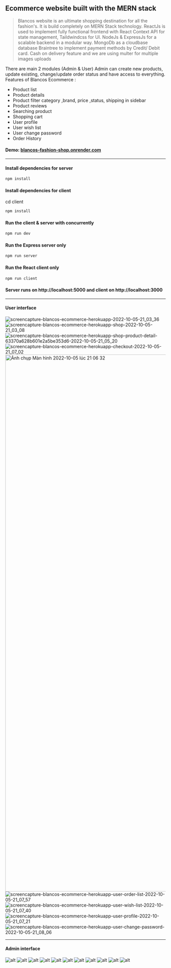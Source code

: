 ## Ecommerce website built with the MERN stack

> Blancos website is an ultimate shopping destination for all the fashion's. It is build completely on MERN Stack technology. ReactJs is used to implement fully functional frontend with React Context API for state management, Taildwindcss for UI. NodeJs & ExpressJs for a scalable backend in a modular way. MongoDb as a cloudbase database Braintree to implement payment methods by Credit/ Debit card. Cash on delivery feature and we are using multer for multiple images uploads

There are main 2 modules (Admin & User)
Admin can create new products, update existing, change/update order status and have access to everything.
Features of Blancos Ecommerce :

-  Product list
-  Product details
-  Product filter category ,brand, price ,status, shipping in sidebar
-  Product reviews
-  Searching product
-  Shopping cart
-  User profile
-  User wish list
-  User change password
-  Order History

#### Demo: [blancos-fashion-shop.onrender.com](https://blancos-fashion-shop.onrender.com/)

<hr/>

#### Install dependencies for server

```sh
npm install
```

#### Install dependencies for client

cd client

```sh
npm install
```

#### Run the client & server with concurrently

```sh
npm run dev
```

#### Run the Express server only

```sh
npm run server
```

#### Run the React client only

```sh
npm run client
```

#### Server runs on http://localhost:5000 and client on http://localhost:3000

<hr/>

#### User interface
![screencapture-blancos-ecommerce-herokuapp-2022-10-05-21_03_36](https://user-images.githubusercontent.com/78254137/194230032-af268680-bd3a-49c3-a011-5b4269a04c36.png)
![screencapture-blancos-ecommerce-herokuapp-shop-2022-10-05-21_03_08](https://user-images.githubusercontent.com/78254137/194230099-4ad54c3b-34a1-42c6-967e-54e307df950c.png)
![screencapture-blancos-ecommerce-herokuapp-shop-product-detail-63370a628b601e2a5be353d6-2022-10-05-21_05_20](https://user-images.githubusercontent.com/78254137/194230105-6073c501-8a90-4f22-b6fd-183466df70d3.png)
![screencapture-blancos-ecommerce-herokuapp-checkout-2022-10-05-21_07_02](https://user-images.githubusercontent.com/78254137/194230094-4aa84891-e141-4bbf-ae9a-12cfc3ef4e11.png)
<img width="1680" alt="Ảnh chụp Màn hình 2022-10-05 lúc 21 06 32" src="https://user-images.githubusercontent.com/78254137/194230859-aa161a48-c9bc-4b19-8993-d12ebf0027b3.png">
![screencapture-blancos-ecommerce-herokuapp-user-order-list-2022-10-05-21_07_57](https://user-images.githubusercontent.com/78254137/194230113-b2921425-729c-4550-a84d-c9d5a4046642.png)
![screencapture-blancos-ecommerce-herokuapp-user-wish-list-2022-10-05-21_07_40](https://user-images.githubusercontent.com/78254137/194230123-8f37e16b-1ea8-40d0-ac7c-1c0ee69154c9.png)
![screencapture-blancos-ecommerce-herokuapp-user-profile-2022-10-05-21_07_21](https://user-images.githubusercontent.com/78254137/194230118-cb02e7d3-13ea-4f0d-aa45-03a76a33dc81.png)
![screencapture-blancos-ecommerce-herokuapp-user-change-password-2022-10-05-21_08_06](https://user-images.githubusercontent.com/78254137/194230109-e8cdd757-fcc6-41d5-bd3f-35547cecfcfd.png)



<hr/>

#### Admin interface

![alt](https://res.cloudinary.com/imkhanh/image/upload/v1664897361/blancos-ecommerce/A%CC%89nh_chu%CC%A3p_Ma%CC%80n_hi%CC%80nh_2022-10-04_lu%CC%81c_22.27.05_yeiazj.png)
![alt](https://res.cloudinary.com/imkhanh/image/upload/v1664897594/blancos-ecommerce/A%CC%89nh_chu%CC%A3p_Ma%CC%80n_hi%CC%80nh_2022-10-04_lu%CC%81c_22.31.13_ysdek7.png)
![alt](https://res.cloudinary.com/imkhanh/image/upload/v1664897594/blancos-ecommerce/A%CC%89nh_chu%CC%A3p_Ma%CC%80n_hi%CC%80nh_2022-10-04_lu%CC%81c_22.31.38_oqplid.png)
![alt](https://res.cloudinary.com/imkhanh/image/upload/v1664898213/blancos-ecommerce/A%CC%89nh_chu%CC%A3p_Ma%CC%80n_hi%CC%80nh_2022-10-04_lu%CC%81c_22.41.21_yous6d.png)
![alt](https://res.cloudinary.com/imkhanh/image/upload/v1664898214/blancos-ecommerce/A%CC%89nh_chu%CC%A3p_Ma%CC%80n_hi%CC%80nh_2022-10-04_lu%CC%81c_22.41.32_bmqohl.png)
![alt](https://res.cloudinary.com/imkhanh/image/upload/v1664898213/blancos-ecommerce/A%CC%89nh_chu%CC%A3p_Ma%CC%80n_hi%CC%80nh_2022-10-04_lu%CC%81c_22.41.40_o0ujmn.png)
![alt](https://res.cloudinary.com/imkhanh/image/upload/v1664898213/blancos-ecommerce/A%CC%89nh_chu%CC%A3p_Ma%CC%80n_hi%CC%80nh_2022-10-04_lu%CC%81c_22.41.48_mmu1qh.png)
![alt](https://res.cloudinary.com/imkhanh/image/upload/v1664898213/blancos-ecommerce/A%CC%89nh_chu%CC%A3p_Ma%CC%80n_hi%CC%80nh_2022-10-04_lu%CC%81c_22.42.02_zm3lrj.png)
![alt](https://res.cloudinary.com/imkhanh/image/upload/v1664898213/blancos-ecommerce/A%CC%89nh_chu%CC%A3p_Ma%CC%80n_hi%CC%80nh_2022-10-04_lu%CC%81c_22.42.08_btwgdd.png)
![alt](https://res.cloudinary.com/imkhanh/image/upload/v1664898214/blancos-ecommerce/A%CC%89nh_chu%CC%A3p_Ma%CC%80n_hi%CC%80nh_2022-10-04_lu%CC%81c_22.42.19_jypqx4.png)
![alt](https://res.cloudinary.com/imkhanh/image/upload/v1664898214/blancos-ecommerce/A%CC%89nh_chu%CC%A3p_Ma%CC%80n_hi%CC%80nh_2022-10-04_lu%CC%81c_22.42.30_lf1eyi.png)
